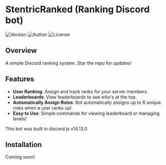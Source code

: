 # StentricRanked (Ranking Discord bot)

![Version](https://img.shields.io/badge/version-1.0.0-brightgreen)
![Author](https://img.shields.io/badge/authors-Fighter%2C%20Ephraim%20Kreighbaum%2C%20Seni38-blue)
![License](https://img.shields.io/badge/license-MIT-red)

## Overview

A simple Discord ranking system. Star the repo for updates!

## Features

- **User Ranking**: Assign and track ranks for your server members.
- **Leaderboards**: View leaderboards to see who's at the top.
- **Automatically Assign Roles**: Bot automatically assigns up to 6 unique roles when a user ranks up!
- **Easy to Use**: Simple commands for viewing leaderboard or managing levels!

This bot was built in discord.js v14.13.0

## Installation

Coming soon!

